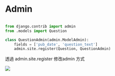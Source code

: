 # Admin


```python 

from django.contrib import admin
from .models import Question

class QuestionAdmin(admin.ModelAdmin):
    fields = ['pub_date', 'question_text']
    admin.site.register(Question, QuestionAdmin)

```

透過 admin.site.register 修改admin 方式

<img src="admin.jpg" ></img>
